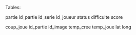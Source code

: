 Tables:

partie
 id_partie
 id_serie
 id_joueur
 status
 difficulte
 score

coup_joue
 id_partie
 id_image
 temp_cree
 temp_joue
 lat
 long 



